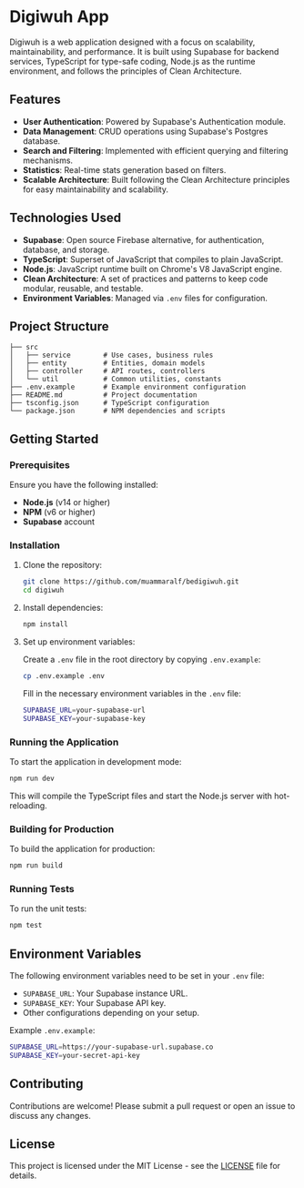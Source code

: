 # Digiwuh App

Digiwuh is a web application designed with a focus on scalability, maintainability, and performance. It is built using Supabase for backend services, TypeScript for type-safe coding, Node.js as the runtime environment, and follows the principles of Clean Architecture.

## Features

- **User Authentication**: Powered by Supabase's Authentication module.
- **Data Management**: CRUD operations using Supabase's Postgres database.
- **Search and Filtering**: Implemented with efficient querying and filtering mechanisms.
- **Statistics**: Real-time stats generation based on filters.
- **Scalable Architecture**: Built following the Clean Architecture principles for easy maintainability and scalability.

## Technologies Used

- **Supabase**: Open source Firebase alternative, for authentication, database, and storage.
- **TypeScript**: Superset of JavaScript that compiles to plain JavaScript.
- **Node.js**: JavaScript runtime built on Chrome's V8 JavaScript engine.
- **Clean Architecture**: A set of practices and patterns to keep code modular, reusable, and testable.
- **Environment Variables**: Managed via `.env` files for configuration.

## Project Structure

```
├── src
│   ├── service        # Use cases, business rules
│   ├── entity         # Entities, domain models
│   ├── controller     # API routes, controllers
│   └── util           # Common utilities, constants
├── .env.example       # Example environment configuration
├── README.md          # Project documentation
├── tsconfig.json      # TypeScript configuration
└── package.json       # NPM dependencies and scripts
```

## Getting Started

### Prerequisites

Ensure you have the following installed:

- **Node.js** (v14 or higher)
- **NPM** (v6 or higher)
- **Supabase** account

### Installation

1. Clone the repository:

   ```bash
   git clone https://github.com/muammaralf/bedigiwuh.git
   cd digiwuh
   ```

2. Install dependencies:

   ```bash
   npm install
   ```

3. Set up environment variables:

   Create a `.env` file in the root directory by copying `.env.example`:

   ```bash
   cp .env.example .env
   ```

   Fill in the necessary environment variables in the `.env` file:

   ```bash
   SUPABASE_URL=your-supabase-url
   SUPABASE_KEY=your-supabase-key
   ```

### Running the Application

To start the application in development mode:

```bash
npm run dev
```

This will compile the TypeScript files and start the Node.js server with hot-reloading.

### Building for Production

To build the application for production:

```bash
npm run build
```

### Running Tests

To run the unit tests:

```bash
npm test
```

## Environment Variables

The following environment variables need to be set in your `.env` file:

- `SUPABASE_URL`: Your Supabase instance URL.
- `SUPABASE_KEY`: Your Supabase API key.
- Other configurations depending on your setup.

Example `.env.example`:

```bash
SUPABASE_URL=https://your-supabase-url.supabase.co
SUPABASE_KEY=your-secret-api-key
```

## Contributing

Contributions are welcome! Please submit a pull request or open an issue to discuss any changes.

## License

This project is licensed under the MIT License - see the [LICENSE](LICENSE) file for details.